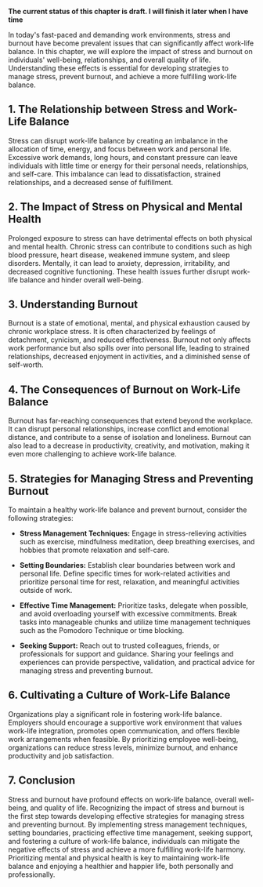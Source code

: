 **The current status of this chapter is draft. I will finish it later when I have time**

In today's fast-paced and demanding work environments, stress and burnout have become prevalent issues that can significantly affect work-life balance. In this chapter, we will explore the impact of stress and burnout on individuals' well-being, relationships, and overall quality of life. Understanding these effects is essential for developing strategies to manage stress, prevent burnout, and achieve a more fulfilling work-life balance.

**1. The Relationship between Stress and Work-Life Balance**
------------------------------------------------------------

Stress can disrupt work-life balance by creating an imbalance in the allocation of time, energy, and focus between work and personal life. Excessive work demands, long hours, and constant pressure can leave individuals with little time or energy for their personal needs, relationships, and self-care. This imbalance can lead to dissatisfaction, strained relationships, and a decreased sense of fulfillment.

**2. The Impact of Stress on Physical and Mental Health**
---------------------------------------------------------

Prolonged exposure to stress can have detrimental effects on both physical and mental health. Chronic stress can contribute to conditions such as high blood pressure, heart disease, weakened immune system, and sleep disorders. Mentally, it can lead to anxiety, depression, irritability, and decreased cognitive functioning. These health issues further disrupt work-life balance and hinder overall well-being.

**3. Understanding Burnout**
----------------------------

Burnout is a state of emotional, mental, and physical exhaustion caused by chronic workplace stress. It is often characterized by feelings of detachment, cynicism, and reduced effectiveness. Burnout not only affects work performance but also spills over into personal life, leading to strained relationships, decreased enjoyment in activities, and a diminished sense of self-worth.

**4. The Consequences of Burnout on Work-Life Balance**
-------------------------------------------------------

Burnout has far-reaching consequences that extend beyond the workplace. It can disrupt personal relationships, increase conflict and emotional distance, and contribute to a sense of isolation and loneliness. Burnout can also lead to a decrease in productivity, creativity, and motivation, making it even more challenging to achieve work-life balance.

**5. Strategies for Managing Stress and Preventing Burnout**
------------------------------------------------------------

To maintain a healthy work-life balance and prevent burnout, consider the following strategies:

* **Stress Management Techniques:** Engage in stress-relieving activities such as exercise, mindfulness meditation, deep breathing exercises, and hobbies that promote relaxation and self-care.

* **Setting Boundaries:** Establish clear boundaries between work and personal life. Define specific times for work-related activities and prioritize personal time for rest, relaxation, and meaningful activities outside of work.

* **Effective Time Management:** Prioritize tasks, delegate when possible, and avoid overloading yourself with excessive commitments. Break tasks into manageable chunks and utilize time management techniques such as the Pomodoro Technique or time blocking.

* **Seeking Support:** Reach out to trusted colleagues, friends, or professionals for support and guidance. Sharing your feelings and experiences can provide perspective, validation, and practical advice for managing stress and preventing burnout.

**6. Cultivating a Culture of Work-Life Balance**
-------------------------------------------------

Organizations play a significant role in fostering work-life balance. Employers should encourage a supportive work environment that values work-life integration, promotes open communication, and offers flexible work arrangements when feasible. By prioritizing employee well-being, organizations can reduce stress levels, minimize burnout, and enhance productivity and job satisfaction.

**7. Conclusion**
-----------------

Stress and burnout have profound effects on work-life balance, overall well-being, and quality of life. Recognizing the impact of stress and burnout is the first step towards developing effective strategies for managing stress and preventing burnout. By implementing stress management techniques, setting boundaries, practicing effective time management, seeking support, and fostering a culture of work-life balance, individuals can mitigate the negative effects of stress and achieve a more fulfilling work-life harmony. Prioritizing mental and physical health is key to maintaining work-life balance and enjoying a healthier and happier life, both personally and professionally.
